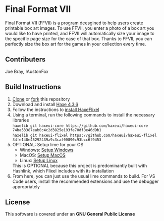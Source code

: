 <h1>Final Format VII</h1>
Final Format VII (FFVII) is a program deesgined to help users create printable box art images. 
To use FFVII, you enter a photo of a box art you would like to have printed, 
and FFVII will automatically size your image to the specific page size for the case of that box. 
Thanks to FFVII, you can perfectly size the box art for the games in your collection every time.

<h2>Contributers</h2>
Joe Bray,
IAustonFox

<h2>Build Instructions</h2>
<ol>
    <li>
        <a href="https://docs.github.com/en/repositories/creating-and-managing-repositories/cloning-a-repository">Clone</a> or <a href="https://docs.github.com/en/pull-requests/collaborating-with-pull-requests/working-with-forks/fork-a-repo">fork</a> this repository
    </li>
    <li>
        Download and install <a href="https://haxe.org">Haxe 4.3.6</a>
    </li>
    <li>
        Follow the instructions to <a href="https://haxeflixel.com/documentation/getting-started/">install HaxeFlixel</a>
    </li>
    <li>
        Using a terminal, run the following commands to install the necessary libraries
        </br><code>haxelib git haxeui-core https://github.com/haxeui/haxeui-core 74ba53387eab0c4c2d3825e103fe70df8e46d9b1</code>
        </br><code>haxelib git haxeui-flixel https://github.com/haxeui/haxeui-flixel 34fe148e45292439a9c3caf00890c93bcc6f9453</code>
    </li>
    <li>
        OPTIONAL: Setup lime for your OS </br>
        <ul>
            <li>Windows: <a href="https://lime.openfl.org/docs/advanced-setup/windows/">Setup Windows</a></li>
            <li>MacOS: <a href="https://lime.openfl.org/docs/advanced-setup/macos/">Setup MacOS</a></li>
            <li>Linux: <a href="https://lime.openfl.org/docs/advanced-setup/linux/">Setup Linux</a></li>
        </ul>
        This is OPTIONAL because this project is predominantly built with Hashlink, which Flixel includes with its installation
    </li>
    <li>
        From here, you can just use the usual lime commands to build.
        For VS Code users, install the recommended extensions and use the debugger appropriately
    </li>
</ol>

## License
This software is covered under an **GNU General Public License**
